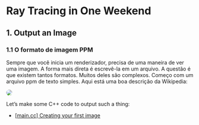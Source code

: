 # Ray Tracing in One Weekend

## 1. Output an Image

### 1.1 O formato de imagem PPM

Sempre que você inicia um renderizador, precisa de uma maneira de ver uma imagem. A forma mais direta é escrevê-la em um arquivo. A questão é que existem tantos formatos. Muitos deles são complexos. Começo com um arquivo ppm de texto simples. Aqui está uma boa descrição da Wikipedia:

<img style="border-radius:50px;" src="https://raytracing.github.io/images/fig-1.01-ppm.jpg">

Let’s make some C++ code to output such a thing:

- [[main.cc] Creating your first image](https://github.com/jonhpaul5/Ray_Tracing_in_One_Weekend/blob/master/Output%20an%20Image/ppmExemple.cpp)

